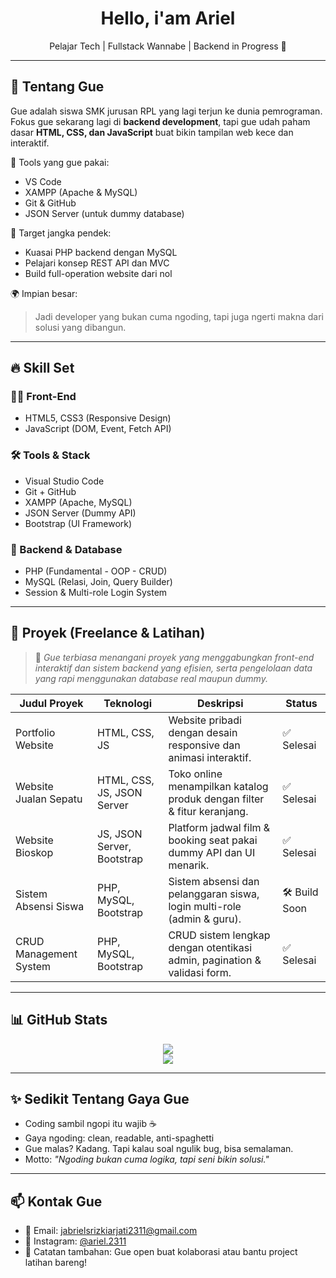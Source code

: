 <h1 align="center">Hello, i'am Ariel</h1>
<p align="center">Pelajar Tech | Fullstack Wannabe | Backend in Progress 🚀</p>

---

## 🧠 Tentang Gue

Gue adalah siswa SMK jurusan RPL yang lagi terjun ke dunia pemrograman. Fokus gue sekarang lagi di **backend development**, tapi gue udah paham dasar **HTML, CSS, dan JavaScript** buat bikin tampilan web kece dan interaktif.

🔧 Tools yang gue pakai:
- VS Code
- XAMPP (Apache & MySQL)
- Git & GitHub
- JSON Server (untuk dummy database)

🚀 Target jangka pendek:
- Kuasai PHP backend dengan MySQL
- Pelajari konsep REST API dan MVC
- Build full-operation website dari nol

🌍 Impian besar:
> Jadi developer yang bukan cuma ngoding, tapi juga ngerti makna dari solusi yang dibangun.

---

## 🔥 Skill Set

### 👨‍💻 Front-End
- HTML5, CSS3 (Responsive Design)
- JavaScript (DOM, Event, Fetch API)

### 🛠️ Tools & Stack
- Visual Studio Code
- Git + GitHub
- XAMPP (Apache, MySQL)
- JSON Server (Dummy API)
- Bootstrap (UI Framework)

### 🧪 Backend & Database
- PHP (Fundamental - OOP - CRUD)
- MySQL (Relasi, Join, Query Builder)
- Session & Multi-role Login System

---

## 📂 Proyek (Freelance & Latihan)

> 🎯 *Gue terbiasa menangani proyek yang menggabungkan front-end interaktif dan sistem backend yang efisien, serta pengelolaan data yang rapi menggunakan database real maupun dummy.*

| Judul Proyek              | Teknologi                          | Deskripsi                                                                 | Status         |
|---------------------------|-------------------------------------|---------------------------------------------------------------------------|----------------|
| Portfolio Website         | HTML, CSS, JS                       | Website pribadi dengan desain responsive dan animasi interaktif.         | ✅ Selesai     |
| Website Jualan Sepatu    | HTML, CSS, JS, JSON Server          | Toko online menampilkan katalog produk dengan filter & fitur keranjang.  | ✅ Selesai     |
| Website Bioskop          | JS, JSON Server, Bootstrap          | Platform jadwal film & booking seat pakai dummy API dan UI menarik.      | ✅ Selesai     |
| Sistem Absensi Siswa     | PHP, MySQL, Bootstrap               | Sistem absensi dan pelanggaran siswa, login multi-role (admin & guru).   | 🛠️ Build Soon |
| CRUD Management System    | PHP, MySQL, Bootstrap               | CRUD sistem lengkap dengan otentikasi admin, pagination & validasi form. | ✅ Selesai     |

---

## 📊 GitHub Stats

<p align="center">
  <img src="https://github-readme-stats.vercel.app/api?usernameJabriel codex&show_icons=true&theme=tokyonight" />
  <br />
  <img src="https://github-readme-stats.vercel.app/api/top-langs/?username=Jabriel codex&layout=compact&theme=tokyonight" />
</p>

---

## ✨ Sedikit Tentang Gaya Gue

- Coding sambil ngopi itu wajib ☕
- Gaya ngoding: clean, readable, anti-spaghetti
- Gue malas? Kadang. Tapi kalau soal ngulik bug, bisa semalaman.
- Motto: *"Ngoding bukan cuma logika, tapi seni bikin solusi."*

---

## 📫 Kontak Gue

- 📧 Email: jabrielsrizkiarjati2311@gmail.com
- 📸 Instagram: [@ariel.2311](https://www.instagram.com/ariel.2311)
- 🧠 Catatan tambahan: Gue open buat kolaborasi atau bantu project latihan bareng!
